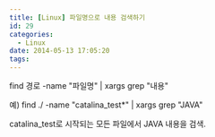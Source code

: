 ```yaml
---
title: [Linux] 파일명으로 내용 검색하기
id: 29
categories:
  - Linux
date: 2014-05-13 17:05:20
tags:
---
```


find 경로 -name "파일명" | xargs grep "내용"

예) find ./ -name "catalina_test*" | xargs grep "JAVA"

catalina_test로 시작되는 모든 파일에서 JAVA 내용을 검색.